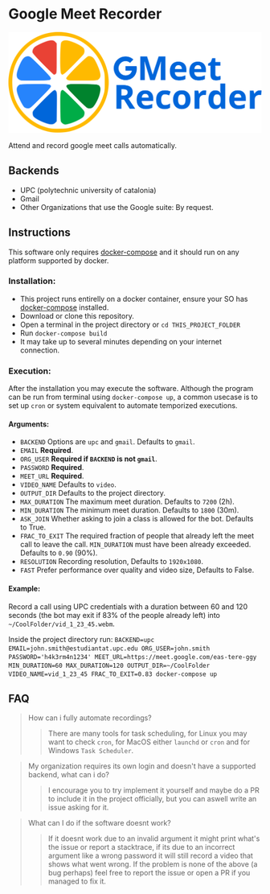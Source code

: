 # Google Meet Recorder
<img src="./logo.svg" alt="Google Meet Recorder logo" height="200"/><p>Attend and record google meet calls automatically.</p>
## Backends
 - UPC (polytechnic university of catalonia)
 - Gmail
 - Other Organizations that use the Google suite: By request.
## Instructions
This software only requires [docker-compose](https://docs.docker.com/compose/install "Install docker-compose") and it should run on any platform supported by docker.
### Installation:
 - This project runs entirelly on a docker container, ensure your SO has [docker-compose](https://docs.docker.com/compose/install "Install docker-compose") installed.
 - Download or clone this repository.
 - Open a terminal in the project directory or `cd THIS_PROJECT_FOLDER`
 - Run `docker-compose build`
 - It may take up to several minutes depending on your internet connection.
### Execution:
After the installation you may execute the software. Although the program
can be run from terminal using `docker-compose up`, a common usecase is to set up `cron` or system equivalent
to automate temporized executions.
#### Arguments:
 - `BACKEND` Options are `upc` and `gmail`. Defaults to `gmail`.
 - `EMAIL` **Required**.
 - `ORG_USER` **Required if `BACKEND` is not `gmail`**.
 - `PASSWORD` **Required**.
 - `MEET_URL` **Required**.
 - `VIDEO_NAME` Defaults to `video`.
 - `OUTPUT_DIR` Defaults to the project directory.
 - `MAX_DURATION` The maximum meet duration. Defaults to `7200` (2h).
 - `MIN_DURATION` The minimum meet duration. Defaults to `1800` (30m).
 - `ASK_JOIN` Whether asking to join a class is allowed for the bot. Defaults to True.
 - `FRAC_TO_EXIT` The required fraction of people that already left the meet call to leave the call. `MIN_DURATION` must have been already exceeded. Defaults to `0.90` (90%).
 - `RESOLUTION` Recording resolution, Defaults to `1920x1080`.
 - `FAST` Prefer performance over quality and video size, Defaults to False.

#### Example:
Record a call using UPC credentials with a duration between 60 and 120 seconds (the bot may exit if 83% of the people already left) into `~/CoolFolder/vid_1_23_45.webm`.

Inside the project directory run:
`BACKEND=upc EMAIL=john.smith@estudiantat.upc.edu ORG_USER=john.smith PASSWORD='h4k3rm4n1234' MEET_URL=https://meet.google.com/eas-tere-ggy MIN_DURATION=60 MAX_DURATION=120 OUTPUT_DIR=~/CoolFolder VIDEO_NAME=vid_1_23_45 FRAC_TO_EXIT=0.83 docker-compose up`

## FAQ
> How can i fully automate recordings?
>> There are many tools for task scheduling, for Linux you may want to check `cron`, for MacOS either `launchd` or `cron` and for Windows `Task Scheduler`.

> My organization requires its own login and doesn't have a supported backend, what can i do?
>> I encourage you to try implement it yourself and maybe do a PR to include it in the project officially, but you can aswell write an issue asking for it.

> What can I do if the software doesnt work?
>> If it doesnt work due to an invalid argument it might print what's the issue or report a stacktrace, if its due to an incorrect argument like a wrong password it will still record a video that shows what went wrong. If the problem is none of the above (a bug perhaps) feel free to report the issue or open a PR if you managed to fix it. 